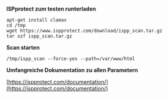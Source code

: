 **ISPprotect zum testen runterladen**

    apt-get install clamav
    cd /tmp
    wget https://www.ispprotect.com/download/ispp_scan.tar.gz
    tar xzf ispp_scan.tar.gz

**Scan starten**

    /tmp/ispp_scan --force-yes --path=/var/www/html


**Umfangreiche Dokumentation zu allen Parametern**

[https://ispprotect.com/documentation/](https://ispprotect.com/documentation/)